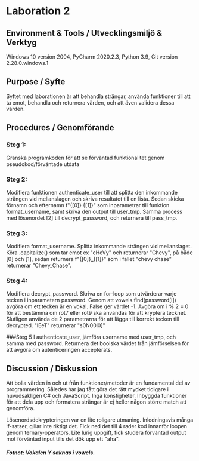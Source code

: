 # Laboration 2
## Environment & Tools / Utvecklingsmiljö & Verktyg
Windows 10 version 2004, PyCharm 2020.2.3, Python 3.9, Git version 2.28.0.windows.1
## Purpose / Syfte
Syftet med laborationen är att behandla strängar, använda funktioner till att ta emot,
behandla och returnera värden, och att även validera dessa värden.
## Procedures / Genomförande
### Steg 1: 
Granska programkoden för att se förväntad funktionalitet genom pseudokod/förväntade 
utdata

### Steg 2: 
Modifiera funktionen authenticate_user till att splitta den inkommande strängen vid 
mellanslagen och skriva resultatet till en lista. 
Sedan skicka förnamn och efternamn f"{[0]} {[1]}" som inparametrar till funktion format_username,
samt skriva den output till user_tmp.
Samma process med lösenordet [2] till decrypt_password, och returnera till pass_tmp.

### Steg 3: 
Modifiera format_username. Splitta inkommande strängen vid mellanslaget.
Köra .capitalize() som tar emot ex "cHeVy" och returnerar "Chevy", på både [0] och [1],
sedan returnera f"{[0]}_{[1]}" som i fallet "chevy chase" returnerar "Chevy_Chase".

### Steg 4: 
Modifiera decrypt_password. Skriva en for-loop som utvärderar varje tecken i inparametern
password. Genom att vowels.find(password[i]) avgöra om ett tecken är en vokal. False ger värdet
-1. 
Avgöra om i % 2 = 0 för att bestämma om rot7 eller rot9 ska användas för att kryptera tecknet.
Slutligen använda de 2 parametrarna för att lägga till korrekt tecken till decrypted.
"lEeT" returnerar "s0N00l0]"

###Steg 5
I authenticate_user, jämföra username med user_tmp, och samma med password. Returnera det 
boolska värdet från jämförselsen för att avgöra om autenticeringen accepterats.

## Discussion / Diskussion
Att bolla värden in och ut från funktioner/metoder är en fundamental del av programmering.
Således har jag fått göra det rätt mycket tidigare i huvudsakligen C# och JavaScript. Inga
konstigheter. Inbyggda funktioner för att dela upp och formatera strängar är ej heller någon
större match att genomföra. 

Lösenordsdekrypteringen var en lite roligare utmaning. Inledningsvis många if-satser, gillar
inte riktigt det. Fick ned det till 4 rader kod innanför loopen genom ternary-operators.
Lite lurig uppgift, fick studera förväntad output mot förväntad input tills det dök upp ett "aha".

##### Fotnot: Vokalen Y saknas i vowels.